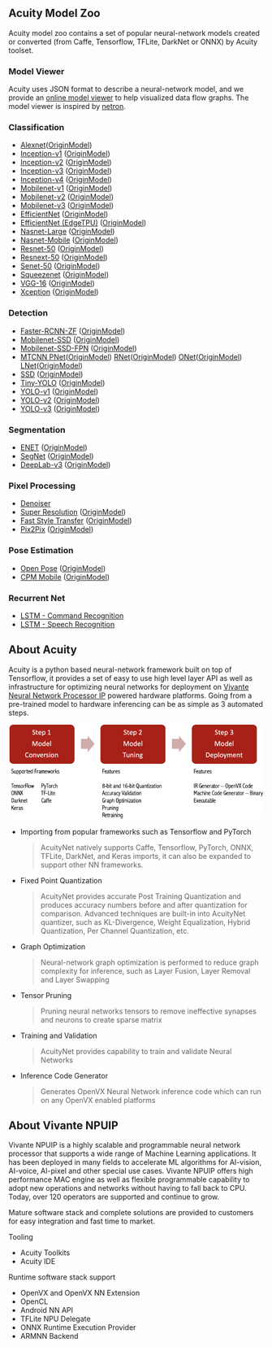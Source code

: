 ## Acuity Model Zoo

Acuity model zoo contains a set of popular neural-network models created or converted (from Caffe, Tensorflow, TFLite, DarkNet or ONNX) by Acuity toolset.

### Model Viewer
Acuity uses JSON format to describe a neural-network model, and we provide an [online model viewer](https://verisilicon.github.io/acuity-models/viewer/index.html) to help visualized data flow graphs. The model viewer is inspired by [netron](https://github.com/lutzroeder/netron).

### Classification
 - [Alexnet][]([OriginModel][OriginAlexnet])
 - [Inception-v1][] ([OriginModel][OriginInception-v1])
 - [Inception-v2][] ([OriginModel][OriginInception-v2])
 - [Inception-v3][] ([OriginModel][OriginInception-v3])
 - [Inception-v4][] ([OriginModel][OriginInception-v4])
 - [Mobilenet-v1][] ([OriginModel][OriginMobilenet-v1])
 - [Mobilenet-v2][] ([OriginModel][OriginMobilenet-v2])
 - [Mobilenet-v3][] ([OriginModel][OriginMobilenet-v3])
 - [EfficientNet][] ([OriginModel][OriginEfficientNet])
 - [EfficientNet (EdgeTPU)][] ([OriginModel][OriginEfficientNet-EdgeTPU])
 - [Nasnet-Large][] ([OriginModel][OriginNasnet-Large])
 - [Nasnet-Mobile][] ([OriginModel][OriginNasnet-Mobile])
 - [Resnet-50][] ([OriginModel][OriginResnet-50])
 - [Resnext-50][] ([OriginModel][OriginResnext-50])
 - [Senet-50][] ([OriginModel][OriginSenet-50])
 - [Squeezenet][] ([OriginModel][OriginSqueezenet])
 - [VGG-16][] ([OriginModel][OriginVGG-16])
 - [Xception][] ([OriginModel][OriginXception])

### Detection
 - [Faster-RCNN-ZF][] ([OriginModel][OriginFaster-RCNN-ZF])
 - [Mobilenet-SSD][] ([OriginModel][OriginMobilenet-SSD])
 - [Mobilenet-SSD-FPN][] ([OriginModel][OriginMobilenet-SSD-FPN])
 - [MTCNN PNet][]([OriginModel][OriginMTCNN PNet]) [RNet][]([OriginModel][OriginRNet]) [ONet][]([OriginModel][OriginONet]) [LNet][]([OriginModel][OriginLNet])
 - [SSD][] ([OriginModel][OriginSSD])
 - [Tiny-YOLO][] ([OriginModel][OriginTiny-YOLO])
 - [YOLO-v1][] ([OriginModel][OriginYOLO-v1])
 - [YOLO-v2][] ([OriginModel][OriginYOLO-v2])
 - [YOLO-v3][] ([OriginModel][OriginYOLO-v3])

### Segmentation
 - [ENET][] ([OriginModel][OriginENET])
 - [SegNet][] ([OriginModel][OriginSegNet])
 - [DeepLab-v3][] ([OriginModel][OriginDeepLab-v3])

### Pixel Processing
 - [Denoiser][] 
 - [Super Resolution][] ([OriginModel][OriginSuper Resolution])
 - [Fast Style Transfer][] ([OriginModel][OriginFast Style Transfer])
 - [Pix2Pix][] ([OriginModel][OriginPix2Pix])

### Pose Estimation
 - [Open Pose][] ([OriginModel][OriginOpen Pose])
 - [CPM Mobile][] ([OriginModel][OriginCPM Mobile])

### Recurrent Net
 - [LSTM - Command Recognition][]
 - [LSTM - Speech Recognition][]

## About Acuity

Acuity is a python based neural-network framework built on top of Tensorflow, it provides a set of easy to use high level layer API as well as infrastructure for optimizing neural networks for deployment on [Vivante Neural Network Processor IP](http://www.verisilicon.com/en/IPPortfolio/VivanteNPUIP) powered hardware platforms. Going from a pre-trained model to hardware inferencing can be as simple as 3 automated steps.

![Acuity Workflow](/docs/acuity_123.png)


 - Importing from popular frameworks such as Tensorflow and PyTorch

   > AcuityNet natively supports Caffe, Tensorflow, PyTorch, ONNX, TFLite, DarkNet, and Keras imports, it can also be expanded to support other NN frameworks.  

 - Fixed Point Quantization

   > AcuityNet provides accurate Post Training Quantization and produces accuracy numbers before and after quantization for comparison. Advanced techniques are built-in into AcuityNet quantizer, such as KL-Divergence, Weight Equalization, Hybrid Quantization, Per Channel Quantization, etc.

 - Graph Optimization  

   > Neural-network graph optimization is performed to reduce graph complexity for inference, such as Layer Fusion, Layer Removal and Layer Swapping  

 - Tensor Pruning  

   > Pruning neural networks tensors to remove ineffective synapses and neurons to create sparse matrix  

 - Training and Validation  

   > AcuityNet provides capability to train and validate Neural Networks

 - Inference Code Generator  

   > Generates OpenVX Neural Network inference code which can run on any OpenVX enabled platforms  

## About Vivante NPUIP

Vivante NPUIP is a highly scalable and programmable neural network processor that supports a wide range of Machine Learning applications. It has been deployed in many fields to accelerate ML algorithms for AI-vision, AI-voice, AI-pixel and other special use cases. Vivante NPUIP offers high performance MAC engine as well as flexible programmable capability to adopt new operations and networks without having to fall back to CPU. Today, over 120 operators are supported and continue to grow.

Mature software stack and complete solutions are provided to customers for easy integration and fast time to market. 

Tooling
 - Acuity Toolkits
 - Acuity IDE

Runtime software stack support
 - OpenVX and OpenVX NN Extension
 - OpenCL
 - Android NN API
 - TFLite NPU Delegate
 - ONNX Runtime Execution Provider
 - ARMNN Backend

[Alexnet]: https://verisilicon.github.io/acuity-models/viewer/?url=../models/alexnet/alexnet.json
[Inception-v1]: https://verisilicon.github.io/acuity-models/viewer/?url=../models/inception_v1/inception_v1.json
[Inception-v2]: https://verisilicon.github.io/acuity-models/viewer/?url=../models/inception_v2/inception_v2.json
[Inception-v3]: https://verisilicon.github.io/acuity-models/viewer/?url=../models/inception_v3/inception_v3.json
[Inception-v4]: https://verisilicon.github.io/acuity-models/viewer/?url=../models/inception_v4/inception_v4.json
[Mobilenet-v1]: https://verisilicon.github.io/acuity-models/viewer/?url=../models/mobilenet_v1/mobilenet_v1.json
[Mobilenet-v2]: https://verisilicon.github.io/acuity-models/viewer/?url=../models/mobilenet_v2/mobilenet_v2.json
[Mobilenet-v3]: https://verisilicon.github.io/acuity-models/viewer/?url=../models/mobilenet_v3/mobilenet_v3.json
[EfficientNet]: https://verisilicon.github.io/acuity-models/viewer/?url=../models/efficientnet_b0/efficientnet_b0.json
[EfficientNet (EdgeTPU)]: https://verisilicon.github.io/acuity-models/viewer/?url=../models/efficientnet_edgetpu/efficientnet_edgetpu.json
[Nasnet-Large]: https://verisilicon.github.io/acuity-models/viewer/?url=../models/nasnet_large/nasnet_large.json
[Nasnet-Mobile]: https://verisilicon.github.io/acuity-models/viewer/?url=../models/nasnet_mobile/nasnet_mobile.json
[Resnet-50]: https://verisilicon.github.io/acuity-models/viewer/?url=../models/resnet50/resnet50.json
[Resnext-50]: https://verisilicon.github.io/acuity-models/viewer/?url=../models/resnext50/resnext50.json
[Senet-50]: https://verisilicon.github.io/acuity-models/viewer/?url=../models/senet50/senet50.json
[Squeezenet]: https://verisilicon.github.io/acuity-models/viewer/?url=../models/squeezenet/squeezenet.json
[VGG-16]: https://verisilicon.github.io/acuity-models/viewer/?url=../models/vgg16/vgg16.json
[Xception]: https://verisilicon.github.io/acuity-models/viewer/?url=../models/xception/xception.json
[Faster-RCNN-ZF]: https://verisilicon.github.io/acuity-models/viewer/?url=../models/faster_rcnn_zf/faster_rcnn_zf.json
[Mobilenet-SSD]: https://verisilicon.github.io/acuity-models/viewer/?url=../models/mobilenet_ssd/mobilenet_ssd.json
[Mobilenet-SSD-FPN]: https://verisilicon.github.io/acuity-models/viewer/?url=../models/mobilenet_ssd_fpn/mobilenet_ssd_fpn.json
[MTCNN PNet]: https://verisilicon.github.io/acuity-models/viewer/?url=../models/mtcnn/mtcnn_pnet.json 
[RNet]: https://verisilicon.github.io/acuity-models/viewer/?url=../models/mtcnn/mtcnn_rnet.json
[ONet]: https://verisilicon.github.io/acuity-models/viewer/?url=../models/mtcnn/mtcnn_onet.json
[LNet]: https://verisilicon.github.io/acuity-models/viewer/?url=../models/mtcnn/mtcnn_lnet.json
[SSD]: https://verisilicon.github.io/acuity-models/viewer/?url=../models/ssd/ssd.json 
[Tiny-YOLO]: https://verisilicon.github.io/acuity-models/viewer/?url=../models/tiny_yolo/tiny_yolo.json
[YOLO-v1]: https://verisilicon.github.io/acuity-models/viewer/?url=../models/yolo_v1/yolo_v1.json
[YOLO-v2]: https://verisilicon.github.io/acuity-models/viewer/?url=../models/yolo_v2/yolo_v2.json
[YOLO-v3]: https://verisilicon.github.io/acuity-models/viewer/?url=../models/yolo_v3/yolo_v3.json
[ENET]: https://verisilicon.github.io/acuity-models/viewer/?url=../models/enet/enet.json
[SegNet]: https://verisilicon.github.io/acuity-models/viewer/?url=../models/segnet/segnet.json
[DeepLab-v3]: https://verisilicon.github.io/acuity-models/viewer/?url=../models/deeplab_v3/deeplab_v3.json
[Denoiser]: https://verisilicon.github.io/acuity-models/viewer/?url=../models/denoise/denoise.json
[Super Resolution]: https://verisilicon.github.io/acuity-models/viewer/?url=../models/vdsr/vdsr.json
[Fast Style Transfer]: https://verisilicon.github.io/acuity-models/viewer/?url=../models/fast_style_transfer/fast_style_transfer.json
[Pix2Pix]: https://verisilicon.github.io/acuity-models/viewer/?url=../models/pix2pix/pix2pix.json
[Open Pose]: https://verisilicon.github.io/acuity-models/viewer/?url=../models/open_pose/open_pose.json
[CPM Mobile]: https://verisilicon.github.io/acuity-models/viewer/?url=../models/cpm/cpm.json
[LSTM - Command Recognition]: https://verisilicon.github.io/acuity-models/viewer/?url=../models/lstm/lstm.json
[LSTM - Speech Recognition]: https://verisilicon.github.io/acuity-models/viewer/?url=../models/deepspeech2/deepspeech2.json

[OriginAlexNet]: https://github.com/BVLC/caffe/tree/master/models/bvlc_alexnet
[OriginInception-v1]: http://download.tensorflow.org/models/inception_v1_2016_08_28.tar.gz
[OriginInception-v2]: http://download.tensorflow.org/models/inception_v2_2016_08_28.tar.gz
[OriginInception-v3]: http://download.tensorflow.org/models/inception_v3_2016_08_28.tar.gz
[OriginInception-v4]: http://download.tensorflow.org/models/inception_v4_2016_09_09.tar.gz
[OriginMobilenet-v1]: http://download.tensorflow.org/models/mobilenet_v1_2018_02_22/mobilenet_v1_1.0_224.tgz
[OriginMobilenet-v2]: https://storage.googleapis.com/mobilenet_v2/checkpoints/mobilenet_v2_1.0_224.tgz
[OriginMobilenet-v3]: https://storage.googleapis.com/mobilenet_v3/checkpoints/v3-large_224_1.0_float.tgz
[OriginEfficientNet]: https://storage.googleapis.com/cloud-tpu-checkpoints/efficientnet/ckpts/efficientnet-b0.tar.gz
[OriginEfficientNet-EdgeTPU]: https://github.com/tensorflow/tpu/tree/master/models/official/efficientnet/edgetpu
[OriginNasnet-Large]: https://storage.googleapis.com/download.tensorflow.org/models/nasnet-a_large_04_10_2017.tar.gz
[OriginNasnet-Mobile]: https://storage.googleapis.com/download.tensorflow.org/models/nasnet-a_mobile_04_10_2017.tar.gz
[OriginResnet-50]: http://download.tensorflow.org/models/resnet_v1_50_2016_08_28.tar.gz
[OriginResnext-50]: https://dl.fbaipublicfiles.com/resnext/imagenet_models/resnext_50_32x4d.t7
[OriginSenet-50]: https://github.com/hujie-frank/SENet
[OriginSqueezenet]: https://github.com/BVLC/caffe/wiki/Model-Zoo#squeezenet-alexnet-level-accuracy-with-50x-fewer-parameters
[OriginVGG-16]: http://download.tensorflow.org/models/vgg_16_2016_08_28.tar.gz
[OriginXception]: https://drive.google.com/file/d/1sJCRDhaNaJAnouKKulB3YO8Hu3q91KjP/view?usp=sharing
[OriginFaster-RCNN-ZF]: https://github.com/rbgirshick/fast-rcnn#extra-downloads
[OriginMobilenet-SSD]: http://download.tensorflow.org/models/object_detection/ssd_mobilenet_v1_coco_2018_01_28.tar.gz
[OriginMobilenet-SSD-FPN]: http://download.tensorflow.org/models/object_detection/ssd_mobilenet_v1_fpn_shared_box_predictor_640x640_coco14_sync_2018_07_03.tar.gz
[OriginMTCNN PNet]: https://github.com/imistyrain/MTCNN/tree/master/model/caffe
[OriginRNet]: https://github.com/imistyrain/MTCNN/tree/master/model/caffe
[OriginONet]: https://github.com/imistyrain/MTCNN/tree/master/model/caffe
[OriginLNet]: https://github.com/imistyrain/MTCNN/tree/master/model/caffe
[OriginSSD]: https://github.com/weiliu89/caffe/tree/ssd#models
[OriginTiny-YOLO]: https://drive.google.com/file/d/14-5ZojD1HSgMKnv6_E3WUcBPxaVm52X2/view?usp=sharing
[OriginYOLO-v1]: https://pjreddie.com/media/files/yolov1.weights
[OriginYOLO-v2]: https://pjreddie.com/media/files/yolov2.weights
[OriginYOLO-v3]: https://pjreddie.com/media/files/yolov3.weights
[OriginENET]: https://github.com/TimoSaemann/ENet
[OriginSegNet]: https://github.com/BVLC/caffe/wiki/Model-Zoo#segnet-and-bayesian-segnet
[OriginDeepLab-v3]: https://github.com/tensorflow/models/tree/master/research/deeplab
[OriginSuper Resolution]: https://github.com/tegg89/SRCNN-Tensorflow/tree/master/checkpoint/srcnn_21
[OriginFast Style Transfer]: https://drive.google.com/drive/folders/0B9jhaT37ydSyRk9UX0wwX3BpMzQ?usp=sharing
[OriginPix2Pix]: https://github.com/affinelayer/pix2pix-tensorflow
[OriginOpen Pose]: https://github.com/CMU-Perceptual-Computing-Lab/openpose
[OriginCPM Mobile]: https://drive.google.com/open?id=1gOwBY5puCusYPCQaPcEUMmQtPnGHCPyl
[OriginLSTM - Speech Recognition]: https://github.com/tensorflow/models/tree/master/research/deep_speech

